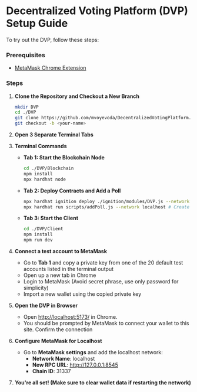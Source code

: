 # Decentralized Voting Platform (DVP) Setup Guide

To try out the DVP, follow these steps:

### Prerequisites
- [MetaMask Chrome Extension](https://chromewebstore.google.com/detail/metamask/nkbihfbeogaeaoehlefnkodbefgpgknn)

### Steps

1. **Clone the Repository and Checkout a New Branch**

   ```bash
   mkdir DVP
   cd ./DVP
   git clone https://github.com/mvoyevoda/DecentralizedVotingPlatform.git
   git checkout -b <your-name>

2.	**Open 3 Separate Terminal Tabs**
3.	**Terminal Commands**

    - **Tab 1: Start the Blockchain Node**
      ```bash
      cd ./DVP/Blockchain
      npm install
      npx hardhat node
      ```

    - **Tab 2: Deploy Contracts and Add a Poll**
      ```bash
      npx hardhat ignition deploy ./ignition/modules/DVP.js --network localhost
      npx hardhat run scripts/addPoll.js --network localhost # Create some dummy polls
      ```

    - **Tab 3: Start the Client**
      ```bash
      cd ./DVP/Client
      npm install
      npm run dev
      ```

4. **Connect a test account to MetaMask**

    - Go to **Tab 1** and copy a private key from one of the 20 default test accounts listed in the terminal output
    - Open up a new tab in Chrome
    - Login to MetaMask (Avoid secret phrase, use only password for simplicity)
    - Import a new wallet using the copied private key

5. **Open the DVP in Browser**
   
    - Open [http://localhost:5173/](http://localhost:5173/) in Chrome.
    - You should be prompted by MetaMask to connect your wallet to this site. Confirm the connection

6. **Configure MetaMask for Localhost**

    - Go to **MetaMask settings** and add the localhost network:
      - **Network Name**: localhost
      - **New RPC URL**: http://127.0.0.1:8545
      - **Chain ID**: 31337

7.  **You're all set! (Make sure to clear wallet data if restarting the network)**

